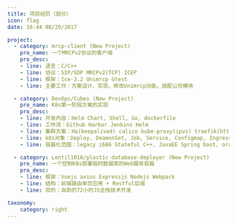```yaml
---
title: 项目经历（部分）
icon: flag
date: 16:44 08/29/2017

project:
  - category: mrcp-client (New Project)
    pro_name: 一个MRCPv2协议的客户端
    pro_desc:
    - line: 语言：C/C++
    - line: 协议：SIP/SDP MRCPv2(TCP) ICEP
    - line: 框架：Ice-3.2 Unimrcp Gtest
    - line: 主要工作：方案设计、实现，修改Unimrcp功能，适配公司模块

  - category: DevOps/Cubes (New Project)
    pro_name: K8s第一阶段方案的实现
    pro_desc:
    - line: 开发内容：Helm Chart, Shell, Go, dockerfile
    - line: 工作流：Github Harbor Jenkins Helm
    - line: 集群方案：Ha(keepalived) calico kube-proxy(ipvs) traefik(https)
    - line: k8s对象：Deploy, DeamonSet, Job, Service, Configmap, Ingress, ClusterRole, Role, ServiceAccount
    - line: 容器化范围：legacy i686 Stateful C++, JavaEE Spring boot, oracle, mysql, redis, mongo, etc.

  - category: Lentil1016/plastic-database-deployer (New Project)
    pro_name: 一个控制K8s部署临时数据库的Web服务容器
    pro_desc:
    - line: 框架：Vuejs axios Expressjs Nodejs Webpack
    - line: 结构：前端路由单页应用 + Restful后端
    - line: 目的：自助的72小时JS全栈技术开发

taxonomy:
    category: right
---
```

